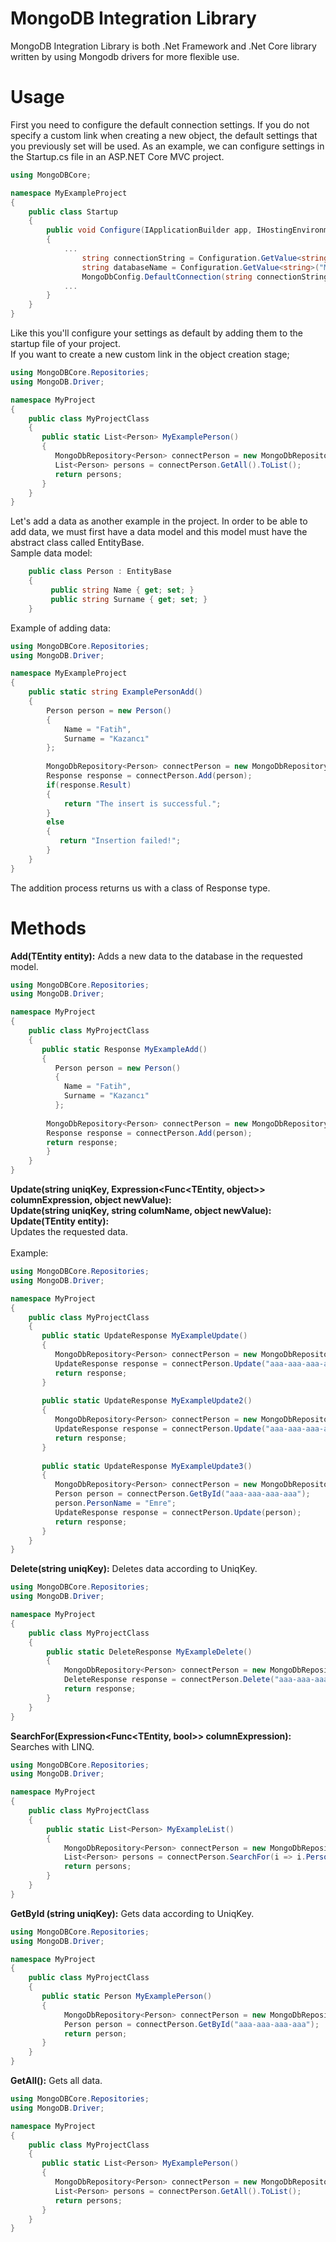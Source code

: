 # MongoDB Integration Library
MongoDB Integration Library is both .Net Framework and .Net Core library written by using Mongodb drivers for more flexible use. 
# Usage
First you need to configure the default connection settings. If you do not specify a custom link when creating a new object, the default settings that you previously set will be used.  As an example, we can configure settings in the Startup.cs file in an ASP.NET Core MVC project.

```C#
using MongoDBCore;

namespace MyExampleProject
{
    public class Startup
    {
        public void Configure(IApplicationBuilder app, IHostingEnvironment env)
        {
            ...
                string connectionString = Configuration.GetValue<string>("MongoConnection");
                string databaseName = Configuration.GetValue<string>("MongoDatabase");
                MongoDbConfig.DefaultConnection(string connectionString, string databaseName);
            ...
        }
    }
}
```

Like this you'll configure your settings as default by adding them to the startup file of your project. <br>
If you want to create a new custom link in the object creation stage;
```C#
using MongoDBCore.Repositories;
using MongoDB.Driver;

namespace MyProject
{
    public class MyProjectClass
    {
       public static List<Person> MyExamplePerson()
       {
          MongoDbRepository<Person> connectPerson = new MongoDbRepository<Person>("mongodb://localhost/JAGIndex?safe=true","JAGIndex");
          List<Person> persons = connectPerson.GetAll().ToList();
          return persons;
       }
    }
}
```
Let's add a data as another example in the project. In order to be able to add data, we must first have a data model and this model must have the abstract class called EntityBase.<br>
Sample data model:
```C#
    public class Person : EntityBase
    {
         public string Name { get; set; }
         public string Surname { get; set; }
    }
```
Example of adding data:
```C#
using MongoDBCore.Repositories;
using MongoDB.Driver;

namespace MyExampleProject
{
    public static string ExamplePersonAdd()
    {
        Person person = new Person()
        {
            Name = "Fatih",
            Surname = "Kazancı"
        };
        
        MongoDbRepository<Person> connectPerson = new MongoDbRepository<Person>();
        Response response = connectPerson.Add(person);
        if(response.Result)
        {
            return "The insert is successful.";
        }
        else
        {
           return "Insertion failed!";
        }
    }
}
```
The addition process returns us with a class of Response type.
# Methods
**Add(TEntity entity):** Adds a new data to the database in the requested model.
```C#
using MongoDBCore.Repositories;
using MongoDB.Driver;

namespace MyProject
{
    public class MyProjectClass
    {
       public static Response MyExampleAdd()
       {
          Person person = new Person()
          {
            Name = "Fatih",
            Surname = "Kazancı"
          };
        
        MongoDbRepository<Person> connectPerson = new MongoDbRepository<Person>();
        Response response = connectPerson.Add(person);
        return response;
        }
    }
}
```
**Update(string uniqKey, Expression<Func<TEntity, object>> columnExpression, object newValue):**<br>
**Update(string uniqKey, string columName, object newValue):** <br>
**Update(TEntity entity):** <br>
Updates the requested data.
 <br>
<br>
Example:
```C#
using MongoDBCore.Repositories;
using MongoDB.Driver;

namespace MyProject
{
    public class MyProjectClass
    {
       public static UpdateResponse MyExampleUpdate()
       {
          MongoDbRepository<Person> connectPerson = new MongoDbRepository<Person>();
          UpdateResponse response = connectPerson.Update("aaa-aaa-aaa-aaa", i => i.PersonName, "Emre");
          return response;
       }
       
       public static UpdateResponse MyExampleUpdate2()
       {
          MongoDbRepository<Person> connectPerson = new MongoDbRepository<Person>();
          UpdateResponse response = connectPerson.Update("aaa-aaa-aaa-aaa", "PersonName", "Emre");
          return response;
       }
       
       public static UpdateResponse MyExampleUpdate3()
       {
          MongoDbRepository<Person> connectPerson = new MongoDbRepository<Person>();
          Person person = connectPerson.GetById("aaa-aaa-aaa-aaa");
          person.PersonName = "Emre";
          UpdateResponse response = connectPerson.Update(person);
          return response;
       }
    }
}
```
**Delete(string uniqKey):** Deletes data according to UniqKey.
```C#
using MongoDBCore.Repositories;
using MongoDB.Driver;

namespace MyProject
{
    public class MyProjectClass
    {
        public static DeleteResponse MyExampleDelete()
        {
            MongoDbRepository<Person> connectPerson = new MongoDbRepository<Person>();
            DeleteResponse response = connectPerson.Delete("aaa-aaa-aaa-aaa");
            return response;
        }
    }
}
```
**SearchFor(Expression<Func<TEntity, bool>> columnExpression):** Searches with LINQ.
```C#
using MongoDBCore.Repositories;
using MongoDB.Driver;

namespace MyProject
{
    public class MyProjectClass
    {
        public static List<Person> MyExampleList()
        {
            MongoDbRepository<Person> connectPerson = new MongoDbRepository<Person>();
            List<Person> persons = connectPerson.SearchFor(i => i.PersonName == "Emre").ToList();
            return persons;
        }
    }
}
```
**GetById (string uniqKey):** Gets data according to UniqKey.
```C#
using MongoDBCore.Repositories;
using MongoDB.Driver;

namespace MyProject
{
    public class MyProjectClass
    {
       public static Person MyExamplePerson()
       {
            MongoDbRepository<Person> connectPerson = new MongoDbRepository<Person>();
            Person person = connectPerson.GetById("aaa-aaa-aaa-aaa");
            return person;
       }
    }
}
```
**GetAll():** Gets all data.
```C#
using MongoDBCore.Repositories;
using MongoDB.Driver;

namespace MyProject
{
    public class MyProjectClass
    {
       public static List<Person> MyExamplePerson()
       {
          MongoDbRepository<Person> connectPerson = new MongoDbRepository<Person>();
          List<Person> persons = connectPerson.GetAll().ToList();
          return persons;
       }
    }
}
```
